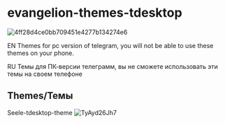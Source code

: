 # evangelion-themes-tdesktop
![4ff28d4ce0bb709451e4277b134274e6](https://github.com/senixsenpai/evangelion-theme-tdesktop/assets/139440536/c4e7ac33-8655-4d54-a8c9-e7057f2e6005)

EN
Themes for pc version of telegram,
you will not be able to use these themes on your phone.

RU
Темы для ПК-версии телеграмм,
вы не сможете использовать эти темы на своем телефоне



Themes/Темы
-----------
Seele-tdesktop-theme
![TyAyd26Jh7](https://github.com/senixsenpai/evangelion-theme-tdesktop/assets/139440536/6d8e45c4-0fbe-4a35-8e18-56ca216ef042)


